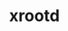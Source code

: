 ---
title: "xrootd"
layout: cache
categories: [package, develop-2025-01-05]
meta: {"versions": ["5.7.1"], "compilers": ["gcc@=11.4.0"], "oss": ["ubuntu22.04"], "platforms": ["linux"], "targets": ["x86_64_v3"], "stacks": ["hep", "root"], "num_specs": 1, "num_specs_by_stack": {"hep": 1, "root": 1}}
spec_details: [{"hash": "iymwf5magosgrk3odzpfs24gvxgbyy5v", "compiler": "gcc@=11.4.0", "versions": ["5.7.1"], "os": "ubuntu22.04", "platform": "linux", "target": "x86_64_v3", "variants": ["build_system=cmake", "build_type=Release", "+client_only", "cxxstd=17", "+davix", "+ec", "generator=make", "+http", "~ipo", "+krb5", "patches=0d03eed", "+python", "+readline", "+scitokens-cpp"], "stacks": ["hep", "root"], "size": "-", "tarball": "https://binaries.spack.io/develop-2025-01-05/build_cache/linux-ubuntu22.04-x86_64_v3/gcc-11.4.0/xrootd-5.7.1/linux-ubuntu22.04-x86_64_v3-gcc-11.4.0-xrootd-5.7.1-iymwf5magosgrk3odzpfs24gvxgbyy5v.spack"}]
---